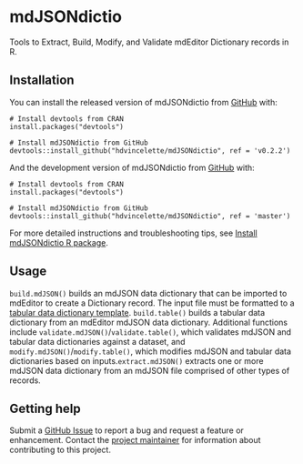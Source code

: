 
# mdJSONdictio
Tools to Extract, Build, Modify, and Validate mdEditor Dictionary records in R.

## Installation
You can install the released version of mdJSONdictio from [GitHub](https://github.com/) with:
```
# Install devtools from CRAN
install.packages("devtools")

# Install mdJSONdictio from GitHub
devtools::install_github("hdvincelette/mdJSONdictio", ref = 'v0.2.2')
```

And the development version of mdJSONdictio from [GitHub](https://github.com/) with:
```
# Install devtools from CRAN
install.packages("devtools")

# Install mdJSONdictio from GitHub
devtools::install_github("hdvincelette/mdJSONdictio", ref = 'master')
```

For more detailed instructions and troubleshooting tips, see [Install mdJSONdictio R package](https://hdvincelette.github.io/mdJSONdictio/articles/03_Setup_mdJSONdictio.html#install-mdjsondictio-r-package).

## Usage

```build.mdJSON()``` builds an mdJSON data dictionary that can be imported to mdEditor to create a Dictionary record. The input file must be formatted to a [tabular data dictionary template](https://github.com/hdvincelette/mdJSONdictio/blob/master/inst/templates/mdJSONdictio_Dictionary_Template_v2.xlsx?raw=true). ```build.table()``` builds a tabular data dictionary from an mdEditor mdJSON data dictionary. Additional functions include ```validate.mdJSON()```/```validate.table()```, which validates mdJSON and tabular data dictionaries against a dataset, and ```modify.mdJSON()```/```modify.table()```, which modifies mdJSON and tabular data dictionaries based on inputs.```extract.mdJSON()``` extracts one or more mdJSON data dictionary from an mdJSON file comprised of other types of records.


## Getting help

Submit a [GitHub
Issue](https://github.com/hdvincelette/mdJSONdictio/issues) to report a
bug and request a feature or enhancement. Contact the [project
maintainer](https://github.com/vincelette-usfws) for information about
contributing to this project.
